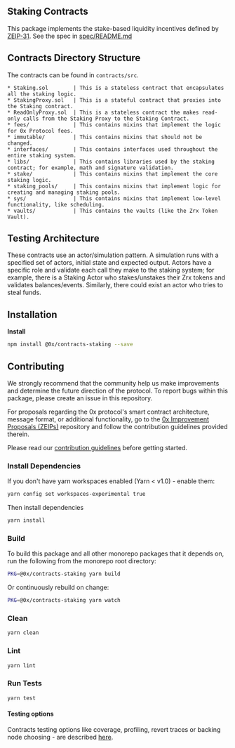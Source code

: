 ## Staking Contracts

This package implements the stake-based liquidity incentives defined by [ZEIP-31](https://github.com/0xProject/ZEIPs/issues/31). See the spec in [spec/README.md](spec/README.md)

## Contracts Directory Structure

The contracts can be found in `contracts/src`.

```
* Staking.sol        | This is a stateless contract that encapsulates all the staking logic.
* StakingProxy.sol   | This is a stateful contract that proxies into the Staking contract.
* ReadOnlyProxy.sol  | This is a stateless contract the makes read-only calls from the Staking Proxy to the Staking Contract.
* fees/              | This contains mixins that implement the logic for 0x Protocol fees.
* immutable/         | This contains mixins that should not be changed.
* interfaces/        | This contains interfaces used throughout the entire staking system.
* libs/              | This contains libraries used by the staking contract; for example, math and signature validation.
* stake/             | This contains mixins that implement the core staking logic.
* staking_pools/     | This contains mixins that implement logic for creating and managing staking pools.
* sys/               | This contains mixins that implement low-level functionality, like scheduling.
* vaults/            | This contains the vaults (like the Zrx Token Vault).
```

## Testing Architecture

These contracts use an actor/simulation pattern. A simulation runs with a specified set of actors, initial state and expected output. Actors have a specific role and validate each call they make to the staking system; for example, there is a Staking Actor who stakes/unstakes their Zrx tokens and validates balances/events. Similarly, there could exist an actor who tries to steal funds.

## Installation

**Install**

```bash
npm install @0x/contracts-staking --save
```

## Contributing

We strongly recommend that the community help us make improvements and determine the future direction of the protocol. To report bugs within this package, please create an issue in this repository.

For proposals regarding the 0x protocol's smart contract architecture, message format, or additional functionality, go to the [0x Improvement Proposals (ZEIPs)](https://github.com/0xProject/ZEIPs) repository and follow the contribution guidelines provided therein.

Please read our [contribution guidelines](../../CONTRIBUTING.md) before getting started.

### Install Dependencies

If you don't have yarn workspaces enabled (Yarn < v1.0) - enable them:

```bash
yarn config set workspaces-experimental true
```

Then install dependencies

```bash
yarn install
```

### Build

To build this package and all other monorepo packages that it depends on, run the following from the monorepo root directory:

```bash
PKG=@0x/contracts-staking yarn build
```

Or continuously rebuild on change:

```bash
PKG=@0x/contracts-staking yarn watch
```

### Clean

```bash
yarn clean
```

### Lint

```bash
yarn lint
```

### Run Tests

```bash
yarn test
```

#### Testing options

Contracts testing options like coverage, profiling, revert traces or backing node choosing - are described [here](../TESTING.md).
